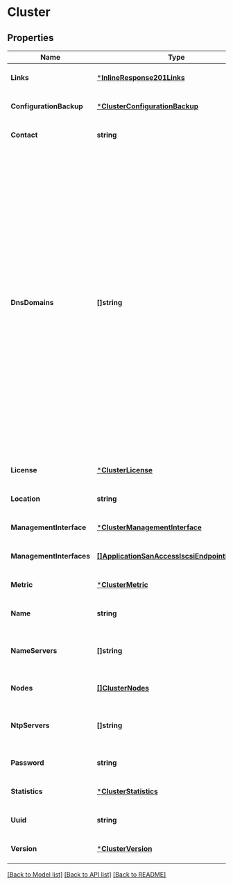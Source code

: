 # Cluster

## Properties
Name | Type | Description | Notes
------------ | ------------- | ------------- | -------------
**Links** | [***InlineResponse201Links**](inline_response_201__links.md) |  | [optional] [default to null]
**ConfigurationBackup** | [***ClusterConfigurationBackup**](cluster_configuration_backup.md) |  | [optional] [default to null]
**Contact** | **string** |  | [optional] [default to null]
**DnsDomains** | **[]string** | A list of DNS domains. Domain names have the following requirements: * The name must contain only the following characters: A through Z,   a through z, 0 through 9, \&quot;.\&quot;, \&quot;-\&quot; or \&quot;_\&quot;. * The first character of each label, delimited by \&quot;.\&quot;, must be one   of the following characters: A through Z or a through z or 0   through 9. * The last character of each label, delimited by \&quot;.\&quot;, must be one of   the following characters: A through Z, a through z, or 0 through 9. * The top level domain must contain only the following characters: A   through Z, a through z. * The system reserves the following names:\&quot;all\&quot;, \&quot;local\&quot;, and \&quot;localhost\&quot;.  | [optional] [default to null]
**License** | [***ClusterLicense**](cluster_license.md) |  | [optional] [default to null]
**Location** | **string** |  | [optional] [default to null]
**ManagementInterface** | [***ClusterManagementInterface**](cluster_management_interface.md) |  | [optional] [default to null]
**ManagementInterfaces** | [**[]ApplicationSanAccessIscsiEndpointInterface**](application_san_access_iscsi_endpoint_interface.md) |  | [optional] [default to null]
**Metric** | [***ClusterMetric**](cluster_metric.md) |  | [optional] [default to null]
**Name** | **string** |  | [optional] [default to null]
**NameServers** | **[]string** | The list of IP addresses of the DNS servers. Addresses can be either IPv4 or IPv6 addresses.  | [optional] [default to null]
**Nodes** | [**[]ClusterNodes**](cluster_nodes.md) |  | [optional] [default to null]
**NtpServers** | **[]string** | Host name, IPv4 address, or IPv6 address for the external NTP time servers. | [optional] [default to null]
**Password** | **string** | Initial admin password used to create the cluster. | [optional] [default to null]
**Statistics** | [***ClusterStatistics**](cluster_statistics.md) |  | [optional] [default to null]
**Uuid** | **string** |  | [optional] [default to null]
**Version** | [***ClusterVersion**](cluster_version.md) |  | [optional] [default to null]

[[Back to Model list]](../README.md#documentation-for-models) [[Back to API list]](../README.md#documentation-for-api-endpoints) [[Back to README]](../README.md)


